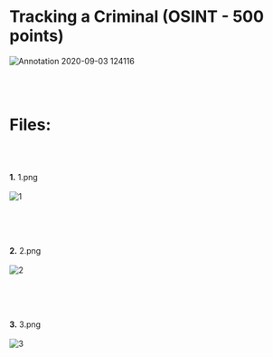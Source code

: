 # Tracking a Criminal (OSINT - 500 points)

![Annotation 2020-09-03 124116](https://user-images.githubusercontent.com/70543460/92507313-70da3000-f20f-11ea-8d43-4f01be40db77.png)

<br/><br/>

# Files:

<br/><br/>

**1.** 1.png
<br/><br/>
![1](https://user-images.githubusercontent.com/70543460/92507444-aa12a000-f20f-11ea-81fb-2259503aab5b.png)
<br/><br/>

<br/><br/>

**2.** 2.png
<br/><br/>
![2](https://user-images.githubusercontent.com/70543460/92507501-c1518d80-f20f-11ea-83ac-e4fad7151031.png)
<br/><br/>

<br/><br/>

**3.** 3.png
<br/><br/>
![3](https://user-images.githubusercontent.com/70543460/92507535-cf071300-f20f-11ea-95a4-4828dcf552f3.png)
<br/><br/>
